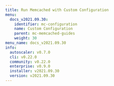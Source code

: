 ```yaml
---
title: Run Memcached with Custom Configuration
menu:
  docs_v2021.09.30:
    identifier: mc-configuration
    name: Custom Configuration
    parent: mc-memcached-guides
    weight: 30
menu_name: docs_v2021.09.30
info:
  autoscaler: v0.7.0
  cli: v0.22.0
  community: v0.22.0
  enterprise: v0.9.0
  installer: v2021.09.30
  version: v2021.09.30
---
```


